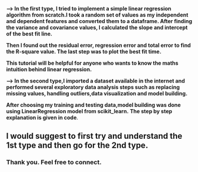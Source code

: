 **--> In the first type, I tried to implement a simple linear regression algorithm from scratch.I took a random set of values as my independent and dependent features and converted them to a dataframe.
After finding the variance and covariance  values, I calculated the slope and intercept of the best fit line.**


**Then I found out the residual error, regression error and total error to find the R-square value. The last step was to plot the best fit time.**

**This tutorial will be helpful for anyone who wants to know the maths intuition behind linear regression.**
 
 

**--> In the second type,I imported a dataset available in the internet and performed several exploratory data analysis steps such as replacing missing values, handling outliers,data visualization and model building.**

**After choosing my training and testing data,model building was done using LinearRegression model from scikit_learn.**
**The step by step explanation is given in code**.



## I would suggest to first try and understand the 1st type and then go for the 2nd type.
  ### Thank you. Feel free to connect.
